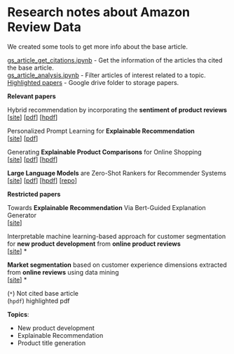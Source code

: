 # Research notes about Amazon Review Data

We created some tools to get more info about the base article.

[gs_article_get_citations.ipynb](notebooks/gs_article_get_citations.ipynb) - Get the information of the articles tha cited the base article.  
[gs_article_analysis.ipynb](notebooks/gs_article_analysis.ipynb) - Filter articles of interest related to a topic.  
[Highlighted papers](https://drive.google.com/drive/folders/1AKBD8D-feS5g9G2T34QDYEUW-JtiOa45) - Google drive folder to storage papers.

**Relevant papers**

Hybrid recommendation by incorporating the **sentiment of product reviews**  
[[site](https://www.sciencedirect.com/science/article/pii/S0020025523000518)] [[pdf](https://www.sciencedirect.com/science/article/pii/S0020025523000518/pdfft?md5=d3356a0e95476405fc71a34ca5c9f5bd&pid=1-s2.0-S0020025523000518-main.pdf)] [[hpdf](https://drive.google.com/file/d/1ERn1w2QZcp6SL4G119X9ZuCsgbKgn5Ye/view)]

Personalized Prompt Learning for **Explainable Recommendation**  
[[site](https://dl.acm.org/doi/abs/10.1145/3580488)] [[pdf](https://arxiv.org/pdf/2202.07371)]

Generating **Explainable Product Comparisons** for Online Shopping  
[[site](https://dl.acm.org/doi/abs/10.1145/3539597.3570489)] [[pdf](https://dl.acm.org/doi/pdf/10.1145/3539597.3570489)] [[hpdf](https://drive.google.com/file/d/1QzG0i2jqdqniuw0UaI7TqUdoWqtTZhNe/view)]

**Large Language Models** are Zero-Shot Rankers for Recommender Systems  
[[site](https://arxiv.org/abs/2305.08845)] [[pdf](https://arxiv.org/pdf/2305.08845)] [[hpdf](https://drive.google.com/file/d/1Xkv1TJUOnCnjpSvovzga6ZHR3ggVbU3D/view)] [[repo](https://github.com/RUCAIBox/LLMRank)]

**Restricted papers**

Towards **Explainable Recommendation** Via Bert-Guided Explanation Generator  
[[site](https://ieeexplore.ieee.org/document/10096389)]

Interpretable machine learning-based approach for customer segmentation for **new product development** from **online product reviews**  
[[site](https://www.sciencedirect.com/science/article/abs/pii/S0268401223000221)] *

**Market segmentation** based on customer experience dimensions extracted from **online reviews** using data mining  
[[site](https://www.emerald.com/insight/content/doi/10.1108/JCM-10-2022-5654/full/html)] *

(`*`) Not cited base article  
(`hpdf`) highlighted pdf

**Topics**:
* New product development
* Explainable Recommendation
* Product title generation
